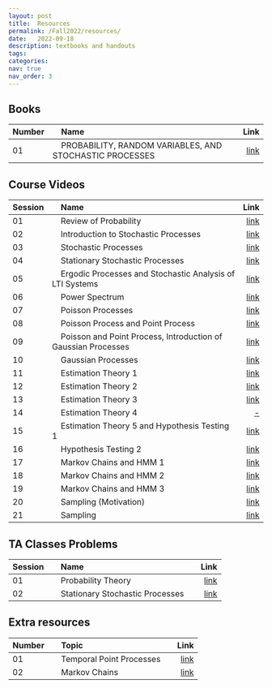 ```yaml
---
layout: post
title:  Resources
permalink: /Fall2022/resources/
date:   2022-09-18
description: textbooks and handouts
tags:
categories:
nav: true
nav_order: 3
---
```

## Books

| Number | &nbsp; &nbsp; Name                                                | Link                                           |
| :----  | :---------------------------------------------------------------  | ---------------------------------------------: |
| 01     | &nbsp; &nbsp; PROBABILITY, RANDOM VARIABLES, AND STOCHASTIC PROCESSES &nbsp; &nbsp;| <a href='/assets/Fall2022/zip/papoulis.zip'>link</a> |



## Course Videos

| Session | &nbsp; &nbsp; Name                                                    | Link                                   |
| :----   | :--------------------------------------------------------------- | ---------------------------------------------: |
| 01     | &nbsp; &nbsp; Review of Probability &nbsp; &nbsp;| <a href='https://drive.google.com/u/0/uc?export=download&confirm=1NgE&id=1Gza3ec9Tbe1SlQpcSOMiGl_lGcGCCCLq'>link</a> |
| 02     | &nbsp; &nbsp; Introduction to Stochastic Processes &nbsp; &nbsp;| <a href='https://drive.google.com/u/0/uc?export=download&confirm=9mRv&id=1yzKtuWumx_R7phEGZPd3YbwkYilybJpZ'>link</a> |
| 03     | &nbsp; &nbsp; Stochastic Processes &nbsp; &nbsp;| <a href='https://drive.google.com/file/d/1MXlMuFPIerEgaA0LvRbX4igpwoQWu9dX/view?usp=sharing'>link</a> |
| 04     | &nbsp; &nbsp; Stationary Stochastic Processes &nbsp; &nbsp;| <a href='https://drive.google.com/file/d/14Gvs4kk6EyjSzUW_cpuIQ-I2SF31nNOJ/view?usp=sharing'>link</a> |
| 05     | &nbsp; &nbsp; Ergodic Processes and Stochastic Analysis of LTI Systems &nbsp; &nbsp;| <a href='https://drive.google.com/file/d/1tXXS8DwcQvLd6_8tgqIfmciUdXIwjk4o/view?usp=sharing'>link</a> |
| 06     | &nbsp; &nbsp; Power Spectrum &nbsp; &nbsp;| <a href='https://drive.google.com/file/d/1QI723iCXIkvTgyFDDWVRWNp8ju5WG_iH/view?usp=sharing'>link</a> |
| 07     | &nbsp; &nbsp; Poisson Processes &nbsp; &nbsp;| <a href='https://drive.google.com/u/4/uc?export=download&confirm=EIsc&id=1tFDLPZTy_b9XrEzrSFKw3ZnCpeDzKh1m'>link</a> |
| 08     | &nbsp; &nbsp; Poisson Process and Point Process &nbsp; &nbsp;| <a href='https://drive.google.com/u/0/uc?export=download&confirm=oOvE&id=1I69osXUYcVwdhVin9IxhDw973rrvBmOg'>link</a> |
| 09     | &nbsp; &nbsp; Poisson and Point Process, Introduction of Gaussian Processes &nbsp; &nbsp;| <a href='https://drive.google.com/u/4/uc?export=download&confirm=lXIt&id=1cMBGe7MDg6buXklcUBl1Hx8X3GMzWq-F'>link</a> |
| 10     | &nbsp; &nbsp; Gaussian Processes &nbsp; &nbsp;| <a href='https://drive.google.com/u/4/uc?export=download&confirm=cqVo&id=1XhdjA6qKAXnUzjecW957DbSoZu2n36Je'>link</a> |
| 11     | &nbsp; &nbsp; Estimation Theory 1 &nbsp; &nbsp;| <a href='https://drive.google.com/u/3/uc?export=download&confirm=0oj5&id=1hIkgrHrGl9yQLzum5JWb9rXuUy8g331-'>link</a> |
| 12     | &nbsp; &nbsp; Estimation Theory 2 &nbsp; &nbsp;| <a href='https://drive.google.com/u/1/uc?export=download&confirm=ki46&id=1bwo2lNV6Zjia7c0dEtdAHYeC-GjUB4by'>link</a> |
| 13     | &nbsp; &nbsp; Estimation Theory 3 &nbsp; &nbsp;| <a href='https://drive.google.com/u/3/uc?export=download&confirm=PfNN&id=1mbd3K9qBsF7CkU8fJdbHjJt9H2HWpUd-'>link</a> |
| 14     | &nbsp; &nbsp; Estimation Theory 4 &nbsp; &nbsp;| <a href='#'> - </a> |
| 15     | &nbsp; &nbsp; Estimation Theory 5 and Hypothesis Testing 1 &nbsp; &nbsp;| <a href='https://drive.google.com/u/2/uc?export=download&confirm=9I6m&id=1fP45j5eEbVTp34SkEtgGzn2tFDst3fe5'>link</a> |
| 16     | &nbsp; &nbsp; Hypothesis Testing 2 &nbsp; &nbsp;| <a href='https://drive.google.com/u/4/uc?export=download&confirm=IUTi&id=1Wd8rQUg4k3CWPvBfT4eQ4eazr0OPJNuQ'>link</a> |
| 17     | &nbsp; &nbsp; Markov Chains and HMM 1 &nbsp; &nbsp;| <a href='https://drive.google.com/u/4/uc?export=download&confirm=ErOS&id=18Z2t_FCX-_FGKn3kCLlEVxorrDLwGoji'>link</a> |
| 18     | &nbsp; &nbsp; Markov Chains and HMM 2 &nbsp; &nbsp;| <a href='https://drive.google.com/u/4/uc?export=download&confirm=sagJ&id=17ma-SjPoLDhveAJBErY1XYfyWsjLn7d9'>link</a> |
| 19     | &nbsp; &nbsp; Markov Chains and HMM 3 &nbsp; &nbsp;| <a href='https://drive.google.com/u/4/uc?export=download&confirm=oRBq&id=1e6iDnLwMpabGzRQkZY54B3rEazAiTy16'>link</a> |
| 20     | &nbsp; &nbsp; Sampling (Motivation) &nbsp; &nbsp;| <a href='https://drive.google.com/uc?export=download&id=1Ek_0Yx67JQwzmYkDKHbgPoIy8O5vE1Te'>link</a> |
| 21     | &nbsp; &nbsp; Sampling &nbsp; &nbsp;| <a href='https://drive.google.com/u/4/uc?export=download&confirm=eUqZ&id=1qZ0E_DCiW_Odk3ELRZbcGhJDv2sfPLwq'>link</a> |





## TA Classes Problems

| Session | &nbsp; &nbsp; Name                                                    | Link                                   |
| :----   | :--------------------------------------------------------------- | ---------------------------------------------: |
| 01     | &nbsp; &nbsp; Probability Theory &nbsp; &nbsp;| <a href='/assets/Fall2022/pdf/ta_classes/Stoch_Fall2020_TA_Class_1.pdf'>link</a> |
| 02     | &nbsp; &nbsp; Stationary Stochastic Processes &nbsp; &nbsp;| <a href='/assets/Fall2022/pdf/ta_classes/Stoch_Fall2020_TA_Class_2.pdf'>link</a> |



## Extra resources

| Number | &nbsp; &nbsp; Topic                                                    | Link                                   |
| :----   | :--------------------------------------------------------------- | ---------------------------------------------: |
| 01     | &nbsp; &nbsp; Temporal Point Processes &nbsp; &nbsp;| <a href='/assets/Fall2022/pdf/handouts/temporal.pdf'>link</a> |
| 02     | &nbsp; &nbsp; Markov Chains &nbsp; &nbsp;| <a href='/assets/Fall2022/pdf/markov.pdf'>link</a> |
